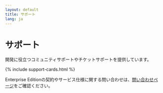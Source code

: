 ```yaml
---
layout: default
title: サポート
lang: ja
---
```


<h1>サポート</h1>

開発に役立つコミュニティサポートやチケットサポートを提供しています。  

{% include support-cards.html %}

<p class="text-muted">Enterprise Editionの契約やサービス仕様に関する問い合わせは、<a href="./contactus.html">問い合わせページ</a>をご確認ください。</p>
